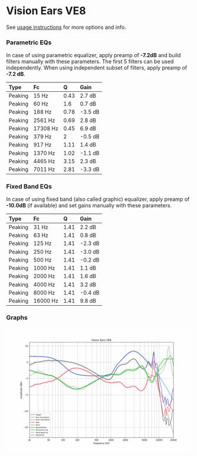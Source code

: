 # Vision Ears VE8
See [usage instructions](https://github.com/jaakkopasanen/AutoEq#usage) for more options and info.

### Parametric EQs
In case of using parametric equalizer, apply preamp of **-7.2dB** and build filters manually
with these parameters. The first 5 filters can be used independently.
When using independent subset of filters, apply preamp of **-7.2 dB**.

| Type    | Fc       |    Q | Gain    |
|:--------|:---------|:-----|:--------|
| Peaking | 15 Hz    | 0.43 | 2.7 dB  |
| Peaking | 60 Hz    | 1.6  | 0.7 dB  |
| Peaking | 188 Hz   | 0.78 | -3.5 dB |
| Peaking | 2561 Hz  | 0.69 | 2.8 dB  |
| Peaking | 17308 Hz | 0.45 | 6.9 dB  |
| Peaking | 379 Hz   | 2    | -0.5 dB |
| Peaking | 917 Hz   | 1.11 | 1.4 dB  |
| Peaking | 1370 Hz  | 1.02 | -1.1 dB |
| Peaking | 4465 Hz  | 3.15 | 2.3 dB  |
| Peaking | 7011 Hz  | 2.81 | -3.3 dB |

### Fixed Band EQs
In case of using fixed band (also called graphic) equalizer, apply preamp of **-10.0dB**
(if available) and set gains manually with these parameters.

| Type    | Fc       |    Q | Gain    |
|:--------|:---------|:-----|:--------|
| Peaking | 31 Hz    | 1.41 | 2.2 dB  |
| Peaking | 63 Hz    | 1.41 | 0.8 dB  |
| Peaking | 125 Hz   | 1.41 | -2.3 dB |
| Peaking | 250 Hz   | 1.41 | -3.0 dB |
| Peaking | 500 Hz   | 1.41 | -0.2 dB |
| Peaking | 1000 Hz  | 1.41 | 1.1 dB  |
| Peaking | 2000 Hz  | 1.41 | 1.6 dB  |
| Peaking | 4000 Hz  | 1.41 | 3.2 dB  |
| Peaking | 8000 Hz  | 1.41 | -0.4 dB |
| Peaking | 16000 Hz | 1.41 | 9.8 dB  |

### Graphs
![](./Vision%20Ears%20VE8.png)
